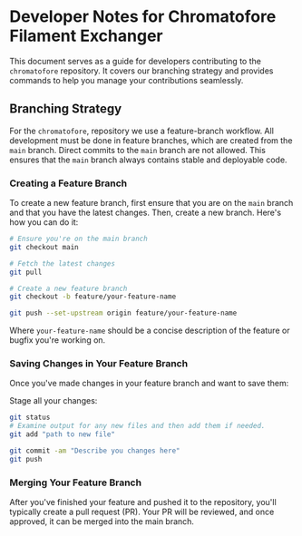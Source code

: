 # Developer Notes for Chromatofore Filament Exchanger

This document serves as a guide for developers contributing to the `chromatofore` repository. 
It covers our branching strategy and provides commands to help you manage your contributions seamlessly.

## Branching Strategy

For the `chromatofore`, repository we use a feature-branch workflow. 
All development must be done in feature branches, which are created from the `main` branch. 
Direct commits to the `main` branch are not allowed. This ensures that the `main` branch 
always contains stable and deployable code.

### Creating a Feature Branch

To create a new feature branch, first ensure that you are on 
the `main` branch and that you have the latest changes. 
Then, create a new branch. Here's how you can do it:

```bash
# Ensure you're on the main branch
git checkout main

# Fetch the latest changes
git pull

# Create a new feature branch
git checkout -b feature/your-feature-name

git push --set-upstream origin feature/your-feature-name
```


Where `your-feature-name` should be a concise description of the feature or bugfix you're working on.

### Saving Changes in Your Feature Branch

Once you've made changes in your feature branch and want to save them:

Stage all your changes:


```bash
git status 
# Examine output for any new files and then add them if needed.
git add "path to new file"

git commit -am "Describe you changes here"
git push

```


### Merging Your Feature Branch

After you've finished your feature and pushed it to the repository, 
you'll typically create a pull request (PR). Your PR will be reviewed, 
and once approved, it can be merged into the main branch.

